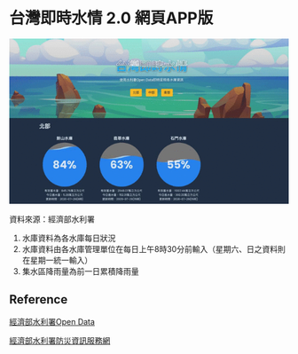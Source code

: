 # 台灣即時水情 2.0 網頁APP版

![](./screenshot/demo.gif)

資料來源：經濟部水利署
1. 水庫資料為各水庫每日狀況
2. 水庫資料由各水庫管理單位在每日上午8時30分前輸入（星期六、日之資料則在星期一統一輸入）
3. 集水區降雨量為前一日累積降雨量

## Reference
[經濟部水利署Open Data](http://fhy.wra.gov.tw/ReservoirPage_2011/StorageCapacity.aspx)

[經濟部水利署防災資訊服務網](https://fhy.wra.gov.tw/fhy/Monitor/Reservoir)